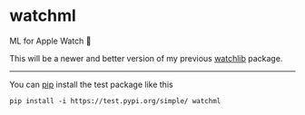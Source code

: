 # watchml

ML for Apple Watch 🤯

This will be a newer and better version of my previous [watchlib](https://github.com/marcjulianschwarz/watchlib) package.

---

You can [pip](https://test.pypi.org/project/watchml/) install the test package like this
```
pip install -i https://test.pypi.org/simple/ watchml
```
